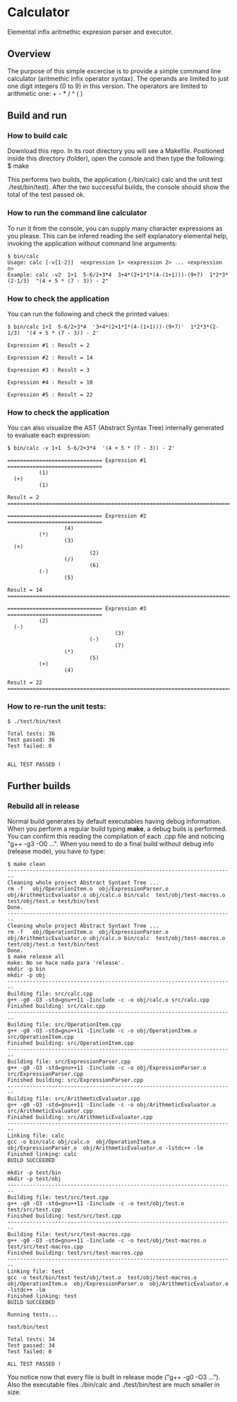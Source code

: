# Calculator
Elemental infix aritmethic expresion parser and executor.

## Overview
The purpose of this simple excercise is to provide a simple command line calculator (aritmethic infix operator syntax).
The operands are limited to just one digit integers (0 to 9) in this version. The operators are limited to arithmetic one: + - * / ^ ( ) 

## Build and run
### How to build calc
Download this repo. In its root directory you will see a Makefile. Positioned inside this directory (folder), open the console and then type the following:
$ make

This performs two builds, the application (./bin/calc) calc and the unit test ./test/bin/test). After the two successful builds, the console should show the total of the test passed ok.

### How to run the command line calculator
To run it from the console, you can supply many character expressions as you please. This can be infered reading the self explanatory elemental help, invoking the application without command line arguments:
```
$ bin/calc
Usage: calc [-v[1-2]]  <expression 1> <expression 2> ... <expression n>
Example: calc -v2  1+1  5-6/2+3*4  3+4*(2+1*1*(4-(1+1)))-(9+7)  1*2*3*(2-1/3)  "(4 + 5 * (7 - 3)) - 2"
```
### How to check the application
You can run the following and check the printed values:
```
$ bin/calc 1+1  5-6/2+3*4  '3+4*(2+1*1*(4-(1+1)))-(9+7)'  1*2*3*(2-1/3)  '(4 + 5 * (7 - 3)) - 2'

Expression #1 : Result = 2

Expression #2 : Result = 14

Expression #3 : Result = 3

Expression #4 : Result = 10

Expression #5 : Result = 22
```

### How to check the application
You can also visualize the AST (Abstract Syntax Tree) internally generated to evaluate each expression:
```
$ bin/calc -v 1+1  5-6/2+3*4  '(4 + 5 * (7 - 3)) - 2'

============================== Expression #1 ==============================
          (1) 
  (+) 
          (1) 

Result = 2
==============================================================================

============================== Expression #2 ==============================
                  (4) 
          (*) 
                  (3) 
  (+) 
                          (2) 
                  (/) 
                          (6) 
          (-) 
                  (5) 

Result = 14
==============================================================================

============================== Expression #3 ==============================
          (2) 
  (-) 
                                  (3) 
                          (-) 
                                  (7) 
                  (*) 
                          (5) 
          (+) 
                  (4) 

Result = 22
==============================================================================
```

### How to re-run the unit tests:
```
$ ./test/bin/test

Total tests: 36
Test passed: 36
Test failed: 0


ALL TEST PASSED !
```
## Further builds
### Rebuild all in release
Normal build generates by default executables having debug information. When you perform a regular build typing **make**, a debug buils is performed. You can confirm this reading the compilation of each .cpp file and noticing "g++ -g3 -O0 ...".
When you need to do a final build without debug info (release mode), you have to type:
```
$ make clean
------------------------------------------------------------------------
Cleaning whole project Abstract Syntaxt Tree ...
rm -f   obj/OperationItem.o  obj/ExpressionParser.o  obj/ArithmeticEvaluator.o obj/calc.o bin/calc  test/obj/test-macros.o test/obj/test.o test/bin/test
Done.
------------------------------------------------------------------------
Cleaning whole project Abstract Syntaxt Tree ...
rm -f   obj/OperationItem.o  obj/ExpressionParser.o  obj/ArithmeticEvaluator.o obj/calc.o bin/calc  test/obj/test-macros.o test/obj/test.o test/bin/test
Done.
$ make release all
make: No se hace nada para 'release'.
mkdir -p bin
mkdir -p obj
------------------------------------------------------------------------
Building file: src/calc.cpp
g++ -g0 -O3 -std=gnu++11 -Iinclude -c -o obj/calc.o src/calc.cpp
Finished building: src/calc.cpp
------------------------------------------------------------------------
Building file: src/OperationItem.cpp
g++ -g0 -O3 -std=gnu++11 -Iinclude -c -o obj/OperationItem.o src/OperationItem.cpp
Finished building: src/OperationItem.cpp
------------------------------------------------------------------------
Building file: src/ExpressionParser.cpp
g++ -g0 -O3 -std=gnu++11 -Iinclude -c -o obj/ExpressionParser.o src/ExpressionParser.cpp
Finished building: src/ExpressionParser.cpp
------------------------------------------------------------------------
Building file: src/ArithmeticEvaluator.cpp
g++ -g0 -O3 -std=gnu++11 -Iinclude -c -o obj/ArithmeticEvaluator.o src/ArithmeticEvaluator.cpp
Finished building: src/ArithmeticEvaluator.cpp
------------------------------------------------------------------------
Linking file: calc
gcc -o bin/calc obj/calc.o  obj/OperationItem.o  obj/ExpressionParser.o  obj/ArithmeticEvaluator.o -lstdc++ -lm
Finished linking: calc
BUILD SUCCEEDED

mkdir -p test/bin
mkdir -p test/obj
------------------------------------------------------------------------
Building file: test/src/test.cpp
g++ -g0 -O3 -std=gnu++11 -Iinclude -c -o test/obj/test.o test/src/test.cpp
Finished building: test/src/test.cpp
------------------------------------------------------------------------
Building file: test/src/test-macros.cpp
g++ -g0 -O3 -std=gnu++11 -Iinclude -c -o test/obj/test-macros.o test/src/test-macros.cpp
Finished building: test/src/test-macros.cpp
------------------------------------------------------------------------
Linking file: test
gcc -o test/bin/test test/obj/test.o  test/obj/test-macros.o  obj/OperationItem.o  obj/ExpressionParser.o  obj/ArithmeticEvaluator.o -lstdc++ -lm
Finished linking: test
BUILD SUCCEEDED

Running tests...

test/bin/test

Total tests: 34
Test passed: 34
Test failed: 0

ALL TEST PASSED !

```
You notice now that every file is built in release mode ("g++ -g0 -O3 ..."). Also the executable files ./bin/calc and ./test/bin/test are much smaller in size.
